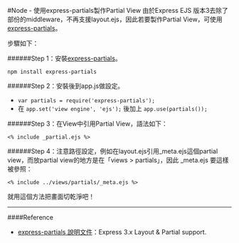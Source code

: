 #Node - 使用express-partials製作Partial View 
由於Express EJS 版本3去除了部份的middleware，不再支援layout.ejs，因此若要製作Partial View，可使用 [express-partials](https://github.com/publicclass/express-partials)。  

步驟如下：  

######Step 1：安裝[express-partials](https://github.com/publicclass/express-partials)。
	
	npm install express-partials

######Step 2：安裝後到app.js做設定。

- `var partials = require('express-partials');`
- 在 `app.set('view engine', 'ejs');` 後加上 `app.use(partials());`

######Step 3：在View中引用Partial View，語法如下：

	<% include _partial.ejs %>

######Step 4：注意路徑設定，例如在layout.ejs引用_meta.ejs這個partial view，而放partial view的地方是在「views > partials」，因此 _meta.ejs 要這樣被參照：

	<% include ../views/partials/_meta.ejs %>

就用這個方法把畫面切乾淨吧！

---
####Reference
- [express-partials 說明文件](https://github.com/publicclass/express-partials)：Express 3.x Layout & Partial support.